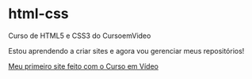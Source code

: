 # html-css
 Curso de HTML5 e CSS3 do CursoemVideo

 Estou aprendendo a criar sites e agora vou gerenciar meus repositórios!

 <a href="https://jcskater.github.io/projeto-android/">Meu primeiro site feito com o Curso em Vídeo</a>
